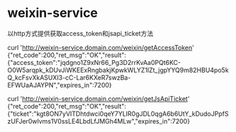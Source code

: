 # weixin-service
以http方式提供获取access_token和jsapi_ticket方法


curl 'http://weixin-service.domain.com/weixin/getAccessToken'
{"ret_code":200,"ret_msg":"OK","result":{"access_token":"jqdgno1Z9xNr66_Pg3D2rrKvAa0PQt6KC-O0W5arqpk_kDUvJiWKEExRngbakjKpwkWLYZ1lZt_jgpYYQ9m82HBU4po5kQ_kcFsvXkASUXI3-cC-Lar6KXeR7swzBa-EFWUaAJAYPN","expires_in":7200}

curl 'http://weixin-service.domain.com/weixin/getJsApiTicket'
{"ret_code":200,"ret_msg":"OK","result":{"ticket":"kgt8ON7yVITDhtdwci0qeY7YLIR0gJDL0qgA6b6UtY_kDudoJPpfSzUFJer0wlvms1V0ssLE4LbdLfJMGh4MLw","expires_in":7200}
